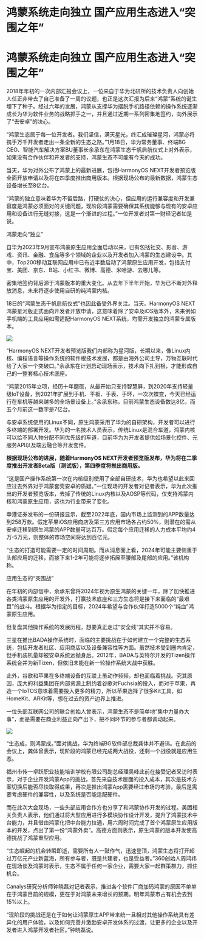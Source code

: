 # 鸿蒙系统走向独立 国产应用生态进入“突围之年”

# 鸿蒙系统走向独立 国产应用生态进入“突围之年”

2018年年初的一次内部汇报会议上，一位来自于华为北研所的技术负责人向创始人任正非带去了自己准备了一周的议题，也正是这次汇报为后来“鸿蒙”系统的诞生埋下了种子。经过六年的发展，鸿蒙从支撑华为摆脱手机路径依赖的操作系统逐渐成长为华为软件业务的战略抓手之一，并且通过近期一系列密集地签约，向外展示了“去安卓”的决心。

“鸿蒙生态属于每一位开发者。我们坚信，满天星光，终汇成璀璨星河，鸿蒙必将携手万千开发者走出一条全新的生态之路。”1月18日，华为常务董事、终端BG
CEO、智能汽车解决方案BU董事长余承东在鸿蒙生态千帆启航仪式上对外表示，如果没有合作伙伴和开发者的支持，鸿蒙生态不可能有今天的成功。

当天，华为对外公布了鸿蒙上的最新进展，包括HarmonyOS
NEXT开发者预览版全面开放申请以及将在四季度推出商用版本。根据现场公布的最新数据，鸿蒙生态设备增长至8亿台。

“鸿蒙的独立意味着华为不留后路，打硬仗的决心，但应用的运行兼容度和开发兼容度是鸿蒙必须面对的关键问题，现阶段鸿蒙需要确保其系统能够与现有的安卓应用和设备进行无缝对接，这是一个渐进的过程。”一位开发者对第一财经记者如是说。

鸿蒙走向“独立”

自华为2023年9月宣布鸿蒙原生应用全面启动以来，已有包括社交、影音、游戏、资讯、金融、食品等多个领域的企业以及开发者加入鸿蒙的生态建设中。其中，Top200移动互联网应用中已有近半数启动了鸿蒙原生应用开发，包括支付宝、美团、京东、B站、小红书、微博、高德、米哈游、去哪儿等。

密集地签约背后源于鸿蒙版本的重大变化。从去年下半年开始，华为已不断对外释放消息，未来将逐步使用自研的纯鸿蒙内核。

18日的“鸿蒙生态千帆启航仪式”也因此备受外界关注。当天。HarmonyOS
NEXT鸿蒙星河版正式面向开发者开放申请，这意味着除了安卓及iOS版本外，未来例如手机端的工具应用如需适配HarmonyOS
NEXT系统，均需开发独立的鸿蒙专属版本。

![](https://inews.gtimg.com/om_bt/OnshvpBExLCmmTmFNKxIDfwYr_EU62HFRMX7ppXhnpu5EAA/1000)

“HarmonyOS
NEXT开发者预览版我们内部称为星河版，长期以来，像Linux内核、编程语言等操作系统的软件根技术发展，都是由海外公司主导，万物互联时代给了大家一个突破口。”余承东在计划启动现场表示，技术向下扎到根，才能形成自己的一整套核心技术底座。

“鸿蒙2015年立项，经历十年磨砺，从最开始只支持智慧屏，到2020年支持轻量级IoT设备，到2021年扩展到手机、平板、手表、手环，一次次蝶变，今天已经运行在车机等越来越多的全场景设备上。”余承东称，目前鸿蒙生态设备数达8亿，而五个月前这一数字是7亿台。

与安卓系统使用的Linux不同，原生鸿蒙采用了华为的自研架构，开发者可以进行多终端的部署开发。华为的一名技术人员表示，传统Linux是混合车道，鸿蒙内核可以给不同人物分配不同优先级的车道，目前华为为开发者提供如场景化控件、元服务API以及端云融合等开发套件。

**根据现场公布的进展，随着HarmonyOS NEXT开发者预览版发布，华为将在二季度推出开发者Beta版（测试版），第四季度将推出商用版。**

“这是国产操作系统第一次在内核级别使用了全部自研技术，华为也希望以此来回应过去外界对于鸿蒙套壳安卓的质疑。”一位现场的开发者对记者表示，华为此次推出的开发者预览版本，去掉了传统的Linux内核以及AOSP等代码，仅支持鸿蒙内核和鸿蒙原生应用，这也为行业带来了变化。

申港证券发布的一份研报显示，截至2022年底，国内市场上监测到的APP数量达到258万款。假定苹果iOS应用商店及第三方应用市场各占约50%，则潜在的需从安卓迁移到原生鸿蒙的APP数量可达百万。假定每个应用迁移的人力成本平均约4万-5万元，则整体的市场空间将达到百亿元。

“生态的打造可能需要一定的时间周期。而从消息面上看，2024年可能主要侧重于头部应用的迁移，而接下来1-2年可能将逐步拓展至腰部及尾部的应用。”该机构称。

应用生态的“突围战”

在年初的内部信中，余承东曾将2024年视为原生鸿蒙的关键一年，除了加快推进各类鸿蒙原生应用的开发外，打赢技术底座和三方生态将是接下来面临的“最艰巨”的战斗。根据华为指定的目标，2024年希望与合作伙伴打造5000个“纯血”鸿蒙原生应用。

但复盘其他操作系统的发展历程，想要真正走过“安全线”其实并不容易。

三星在推出BADA操作系统时，面临的主要挑战在于如何建立一个完整的生态系统，包括开发者社区、应用商店以及设备兼容性等方面。虽然技术受到圈内肯定，但手机装机量却被安卓系统远抛身后。2012年，BADA与英特尔开发的Tizen操作系统合并为新Tizen，但依旧未能在新一轮操作系统大战中获胜。

此外，谷歌和苹果在多终端设备的互联上虽动作频频，却也面临着挑战。究其原因，庞大的利益集团在内部资源上制约着谷歌对Fuchsia的投入，而对于苹果，再造一个IoTOS意味着需要投入更多的精力，所以苹果选择了很多Kit工具，如HomeKit、ARKit等，想在过去的资产边界上推进。

一位头部互联网公司的联合创始人曾表示，鸿蒙生态不是简单地“集中力量办大事”，而是需要在商业利益正向产出下，把不同环节的参与者都调动起来。

![](https://inews.gtimg.com/om_bt/Oxc6wlEVGdsKdfUVE3SPshFPQySwKOnny2l05WXppcSqQAA/1000)

“生态成，则鸿蒙成。”面对挑战，华为终端BG软件部总裁龚体并不避讳。在此前的会议上，龚体曾表示，现阶段的鸿蒙已经完成两大战役，还剩一个战役就是应用生态。

福州市传一卓跃职业技能培训学校有限公司副总经理吴峰此前在接受记者采访时表示，对于企业开发鸿蒙App的挑战，首先来自技术层面的投入成本，其次是技术方案切换后能否尽快取得成果，再次是推出鸿蒙App需要经过市场的考验，最后是需要考虑硬件的兼容性，以及系统是否能适配硬件。

而在此次大会现场，一些头部应用合作方也分享了和鸿蒙协作开发的过程。美团相关负责人表示，他们通过将大型应用进行多模块协作设计开发，提升了鸿蒙技术中台能力，并且借由鸿蒙化把中台能力拉通，用六周时间完成了首个鸿蒙原生应用版本的开发，点出了第一份“鸿蒙外卖”。高德方面则表示，原生鸿蒙的版本开发使高德挑战了鸿蒙重型应用。

“生态崛起的机会转瞬即逝，需要所有人一鼓作气，迅速登顶，鸿蒙生态将打开超过万亿元产业新蓝海，所有参与者，既是共建者，也是受益者。”360创始人周鸿祎在现场谈及鸿蒙时表示，生态不属于任何一家企业，需要大家一起群策群力，抓住机会。

Canalys研究分析师钟晓磊对记者表示，推进各个软件厂商加码鸿蒙的原因不单单在于鸿蒙目前的规模，更在于对鸿蒙未来增长的预期。明年鸿蒙市占有机会去到15%以上。

“现阶段的挑战还是在于如何让鸿蒙原生APP带来统一且相对其他操作系统具有差异化的用户体验，以及如何完善并激励安卓开发体系的过渡，让更多的企业以及开发者进入鸿蒙开发者社区。”钟晓磊说。

